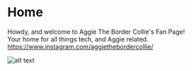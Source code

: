 # Home
Howdy, and welcome to Aggie The Border Collie's Fan Page!  
Your home for all things tech, and Aggie related.  
<https://www.instagram.com/aggiethebordercollie/>  

![alt text](https://github.com/TCMG476Group2/TechAgs/blob/new-avatar/profile_pic_1.jpg)
